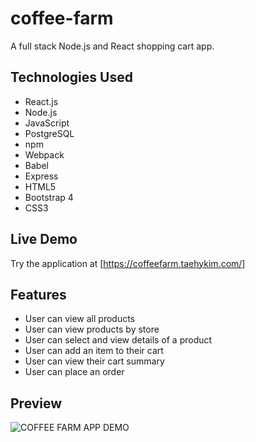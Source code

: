 # coffee-farm
A full stack Node.js and React shopping cart app.

## Technologies Used

- React.js
- Node.js
- JavaScript
- PostgreSQL
- npm
- Webpack
- Babel
- Express
- HTML5
- Bootstrap 4
- CSS3

## Live Demo
Try the application at [https://coffeefarm.taehykim.com/]

## Features

- User can view all products
- User can view products by store
- User can select and view details of a product
- User can add an item to their cart
- User can view their cart summary
- User can place an order

## Preview


![COFFEE FARM APP DEMO](assets/coffee-farm-demo-v1.gif)
